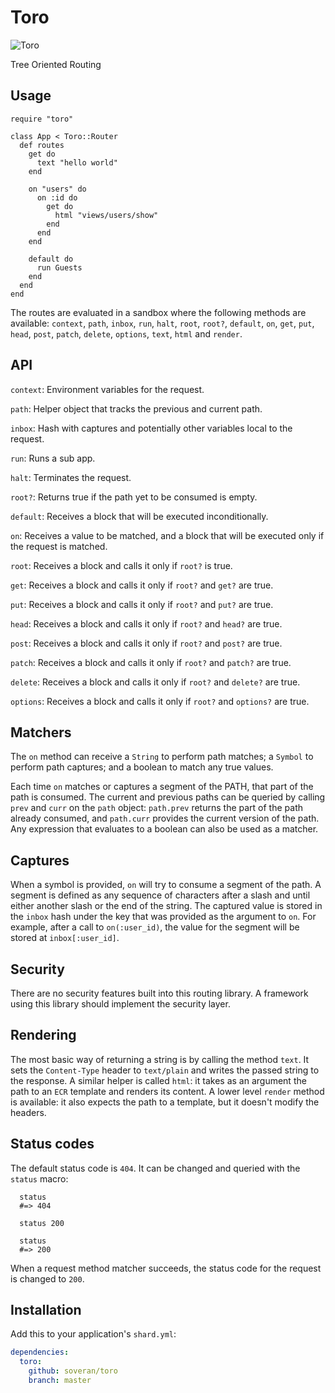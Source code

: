 # Toro

![Toro](http://files.soveran.com/toro/img/toro.png)

Tree Oriented Routing

## Usage


```crystal
require "toro"

class App < Toro::Router
  def routes
    get do
      text "hello world"
    end

    on "users" do
      on :id do
        get do
          html "views/users/show"
        end
      end
    end
    
    default do
      run Guests
    end
  end
end
```

The routes are evaluated in a sandbox where the following methods
are available: `context`, `path`, `inbox`, `run`, `halt`, `root`,
`root?`, `default`, `on`, `get`, `put`, `head`, `post`, `patch`,
`delete`, `options`, `text`, `html` and `render`.

## API

`context`: Environment variables for the request.

`path`: Helper object that tracks the previous and current path.

`inbox`: Hash with captures and potentially other variables local
to the request.

`run`: Runs a sub app.

`halt`: Terminates the request.

`root?`: Returns true if the path yet to be consumed is empty.

`default`: Receives a block that will be executed inconditionally.

`on`: Receives a value to be matched, and a block that will be
executed only if the request is matched.

`root`: Receives a block and calls it only if `root?` is true.

`get`: Receives a block and calls it only if `root?` and `get?` are
true.

`put`: Receives a block and calls it only if `root?` and `put?` are
true.

`head`: Receives a block and calls it only if `root?` and `head?`
are true.

`post`: Receives a block and calls it only if `root?` and `post?`
are true.

`patch`: Receives a block and calls it only if `root?` and `patch?`
are true.

`delete`: Receives a block and calls it only if `root?` and `delete?`
are true.

`options`: Receives a block and calls it only if `root?` and
`options?` are true.

## Matchers

The `on` method can receive a `String` to perform path matches; a
`Symbol` to perform path captures; and a boolean to match any true
values.

Each time `on` matches or captures a segment of the PATH, that part
of the path is consumed. The current and previous paths can be
queried by calling `prev` and `curr` on the `path` object: `path.prev`
returns the part of the path already consumed, and `path.curr`
provides the current version of the path. Any expression that
evaluates to a boolean can also be used as a matcher.

Captures
--------

When a symbol is provided, `on` will try to consume a segment of
the path. A segment is defined as any sequence of characters after
a slash and until either another slash or the end of the string.
The captured value is stored in the `inbox` hash under the key that
was provided as the argument to `on`. For example, after a call to
`on(:user_id)`, the value for the segment will be stored at
`inbox[:user_id]`.

Security
--------

There are no security features built into this routing library. A
framework using this library should implement the security layer.

Rendering
---------

The most basic way of returning a string is by calling the method
`text`. It sets the `Content-Type` header to `text/plain` and writes
the passed string to the response. A similar helper is called `html`:
it takes as an argument the path to an `ECR` template and renders
its content. A lower level `render` method is available: it also
expects the path to a template, but it doesn't modify the headers.

Status codes
------------

The default status code is `404`. It can be changed and queried
with the `status` macro:

```crystal
  status
  #=> 404
  
  status 200
  
  status
  #=> 200
```

When a request method matcher succeeds, the status code for the
request is changed to `200`.


## Installation

Add this to your application's `shard.yml`:

```yaml
dependencies:
  toro:
    github: soveran/toro
    branch: master
```
